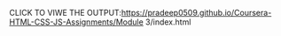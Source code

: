 CLICK TO VIWE THE OUTPUT:https://pradeep0509.github.io/Coursera-HTML-CSS-JS-Assignments/Module 3/index.html
